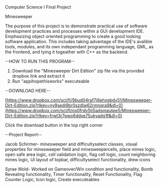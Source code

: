 Computer Science I Final Project

Minesweeper

The purpose of this project is to demonstrate practical use of software development practices and processes within a GUI development IDE. Emphasizing object oriented programming to create a good looking software application. 
This includes taking advantage of the IDE's avalible tools, modules, and its own independant programming language, QML, as the frontend, and tying it togeather with C++ as the backend.

--HOW TO RUN THIS PROGRAM--
1. Download the "Minesweeper Dirt Edition" zip file via the provided dropbox link and extract it
2. Run "appihopethisworks" executeable

--DOWNLOAD HERE--

[https://www.dropbox.com/scl/fi/9bud04raf7j6ehxgbdv51/Minesweeper-Dirt-Edition.zip?rlkey=ny9sedi9br0szdlw62rmnqra9&dl=0](https://www.dropbox.com/scl/fi/os0frdv5ti5adsmautpe5/Minesweeper-Dirt-Edition.zip?rlkey=frwt3r7gwo6ddxe75ukyadg1f&dl=0)

Click the download button in the top right corner

--Project Report--

Jacob Schirmer- minesweeper and difficultyselect classes, visual properties for minesweeper field and minesweepercells, place mines logic, open safe area logic, cell validation logic, flag cell logic, count neighboring mines logic, UI  layout of topbar, difficultyselect functionality, drew icons

Syrae Wold- Worked on Gameover/Win condition and functionality, Bomb Revealing functionality, Timer functionality, Reset Functionality, Flag Counter Logic, Icon logic, Create executeables
